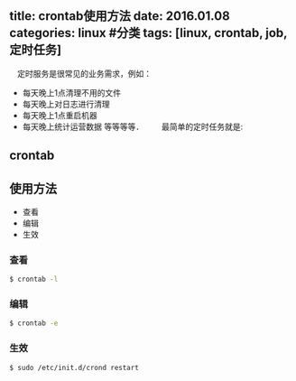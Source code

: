 title: crontab使用方法
date: 2016.01.08
categories: linux #分类
tags: [linux, crontab, job, 定时任务]
---
  　定时服务是很常见的业务需求，例如：
 * 每天晚上1点清理不用的文件
 * 每天晚上对日志进行清理
 * 每天晚上1点重启机器
 * 每天晚上统计运营数据
 等等等等．
 　　最简单的定时任务就是:
## crontab

## 使用方法
* 查看
* 编辑
* 生效

### 查看
``` bash
$ crontab -l

```
### 编辑
``` bash
$ crontab -e
```
### 生效
``` bash
$ sudo /etc/init.d/crond restart
```